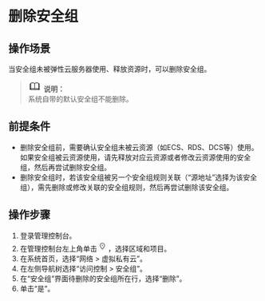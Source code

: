 # 删除安全组<a name="zh-cn_topic_0030969477"></a>

## 操作场景<a name="sbac6979abea14c98b6270e0bf91ad991"></a>

当安全组未被弹性云服务器使用、释放资源时，可以删除安全组。

>![](public_sys-resources/icon-note.gif) **说明：**   
>系统自带的默认安全组不能删除。  

## 前提条件<a name="section6217611133712"></a>

-   删除安全组前，需要确认安全组未被云资源（如ECS、RDS、DCS等）使用。如果安全组被云资源使用，请先释放对应云资源或者修改云资源使用的安全组，然后再尝试删除安全组。
-   删除安全组时，若该安全组被另一个安全组规则关联（“源地址”选择为该安全组），需先删除或修改关联的安全组规则，然后再尝试删除该安全组。

## 操作步骤<a name="s3e26d00f315747089f7e203da3b9d030"></a>

1.  登录管理控制台。
2.  在管理控制台左上角单击![](figures/icon-region.png)，选择区域和项目。
3.  在系统首页，选择“网络 \> 虚拟私有云”。
4.  在左侧导航树选择“访问控制 \> 安全组”。
5.  在“安全组”界面待删除的安全组所在行，选择“删除”。
6.  单击“是”。

